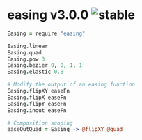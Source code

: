 
# easing v3.0.0 ![stable](https://img.shields.io/badge/stability-stable-4EBA0F.svg?style=flat)

```coffee
Easing = require "easing"

Easing.linear
Easing.quad
Easing.pow 3
Easing.bezier 0, 0, 1, 1
Easing.elastic 0.8

# Modify the output of an easing function
Easing.flipXY easeFn
Easing.flipX easeFn
Easing.flipY easeFn
Easing.inout easeFn

# Composition scoping
easeOutQuad = Easing -> @flipXY @quad
```
